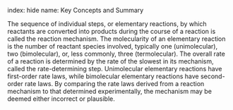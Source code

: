 index: hide
name: Key Concepts and Summary

The sequence of individual steps, or elementary reactions, by which reactants are converted into products during the course of a reaction is called the reaction mechanism. The molecularity of an elementary reaction is the number of reactant species involved, typically one (unimolecular), two (bimolecular), or, less commonly, three (termolecular). The overall rate of a reaction is determined by the rate of the slowest in its mechanism, called the rate-determining step. Unimolecular elementary reactions have first-order rate laws, while bimolecular elementary reactions have second-order rate laws. By comparing the rate laws derived from a reaction mechanism to that determined experimentally, the mechanism may be deemed either incorrect or plausible.
